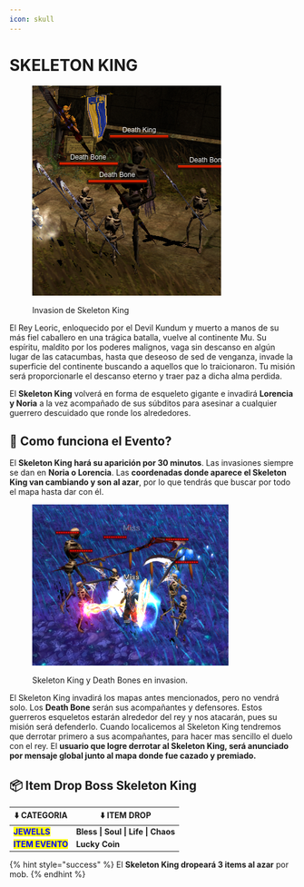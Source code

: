 ```yaml
---
icon: skull
---
```


# SKELETON KING

<figure><img src="../.gitbook/assets/image (314).png" alt=""><figcaption><p>Invasion de Skeleton King</p></figcaption></figure>

El Rey Leoric, enloquecido por el Devil Kundum y muerto a manos de su más fiel caballero en una trágica batalla, vuelve al continente Mu. Su espíritu, maldito por los poderes malignos, vaga sin descanso en algún lugar de las catacumbas, hasta que deseoso de sed de venganza, invade la superficie del continente buscando a aquellos que lo traicionaron. Tu misión será proporcionarle el descanso eterno y traer paz a dicha alma perdida.

El  **Skeleton King** volverá en forma de esqueleto gigante e invadirá **Lorencia y Noria** a la vez acompañado de sus súbditos para asesinar a cualquier guerrero descuidado que ronde los alrededores.

## 📝 Como funciona el Evento?

El **Skeleton King hará su aparición por 30 minutos**. Las invasiones siempre se dan en **Noria o Lorencia**. Las **coordenadas donde aparece el Skeleton King van cambiando y son al azar**, por lo que tendrás que buscar por todo el mapa hasta dar con él.&#x20;

<figure><img src="../.gitbook/assets/image (315).png" alt="" width="346"><figcaption><p>Skeleton King y Death Bones en invasion.</p></figcaption></figure>

El Skeleton King invadirá los mapas antes mencionados, pero no vendrá solo. Los **Death Bone** serán sus acompañantes y defensores. Estos guerreros esqueletos estarán alrededor del rey y nos atacarán, pues su misión será defenderlo. Cuando localicemos al Skeleton King tendremos que derrotar primero a sus acompañantes, para hacer mas sencillo el duelo con el rey. El **usuario que logre derrotar al Skeleton King, será anunciado por mensaje global junto al mapa donde fue cazado y premiado.**

## 📦 Item Drop Boss Skeleton King

| ⬇️ CATEGORIA                                     | ⬇️ ITEM DROP                       |
| ------------------------------------------------ | ---------------------------------- |
| <mark style="color:blue;">**JEWELLS**</mark>     | **Bless \| Soul \| Life \| Chaos** |
| <mark style="color:blue;">**ITEM EVENTO**</mark> | **Lucky Coin**                     |

{% hint style="success" %}
El **Skeleton King dropeará 3 items al azar** por mob.
{% endhint %}
